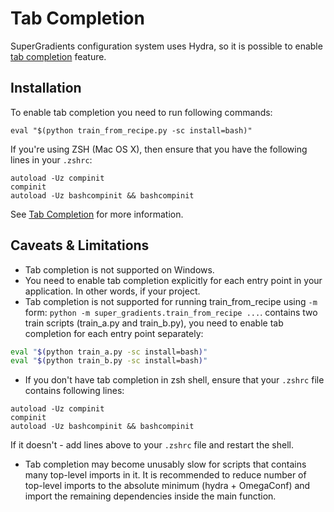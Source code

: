 # Tab Completion

SuperGradients configuration system uses Hydra, so it is possible to enable [tab completion](https://hydra.cc/docs/tutorials/basic/running_your_app/tab_completion/) feature.

## Installation

To enable tab completion you need to run following commands:

`eval "$(python train_from_recipe.py -sc install=bash)"`

If you're using ZSH (Mac OS X), then ensure that you have the following lines in your `.zshrc`:
```
autoload -Uz compinit
compinit
autoload -Uz bashcompinit && bashcompinit
```

See [Tab Completion](https://hydra.cc/docs/tutorials/basic/running_your_app/tab_completion/) for more information.

## Caveats & Limitations

* Tab completion is not supported on Windows.
* You need to enable tab completion explicitly for each entry point in your application. In other words, if your project.
* Tab completion is not supported for running train_from_recipe using `-m` form: `python -m super_gradients.train_from_recipe ...`.
contains two train scripts (train_a.py and train_b.py), you need to enable tab completion for each entry point separately:
```bash
eval "$(python train_a.py -sc install=bash)"
eval "$(python train_b.py -sc install=bash)"
```
* If you don't have tab completion in zsh shell, ensure that your `.zshrc` file contains following lines:
```
autoload -Uz compinit
compinit
autoload -Uz bashcompinit && bashcompinit
```

If it doesn't - add lines above to your `.zshrc` file and restart the shell.
* Tab completion may become unusably slow for scripts that contains many top-level imports in it. 
It is recommended to reduce number of top-level imports to the absolute minimum (hydra + OmegaConf) and import the 
remaining dependencies inside the main function.
